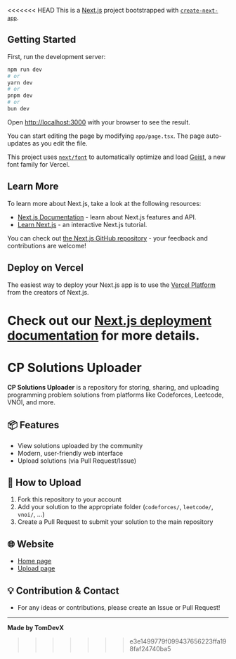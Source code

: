 <<<<<<< HEAD
This is a [Next.js](https://nextjs.org) project bootstrapped with [`create-next-app`](https://nextjs.org/docs/app/api-reference/cli/create-next-app).

## Getting Started

First, run the development server:

```bash
npm run dev
# or
yarn dev
# or
pnpm dev
# or
bun dev
```

Open [http://localhost:3000](http://localhost:3000) with your browser to see the result.

You can start editing the page by modifying `app/page.tsx`. The page auto-updates as you edit the file.

This project uses [`next/font`](https://nextjs.org/docs/app/building-your-application/optimizing/fonts) to automatically optimize and load [Geist](https://vercel.com/font), a new font family for Vercel.

## Learn More

To learn more about Next.js, take a look at the following resources:

- [Next.js Documentation](https://nextjs.org/docs) - learn about Next.js features and API.
- [Learn Next.js](https://nextjs.org/learn) - an interactive Next.js tutorial.

You can check out [the Next.js GitHub repository](https://github.com/vercel/next.js) - your feedback and contributions are welcome!

## Deploy on Vercel

The easiest way to deploy your Next.js app is to use the [Vercel Platform](https://vercel.com/new?utm_medium=default-template&filter=next.js&utm_source=create-next-app&utm_campaign=create-next-app-readme) from the creators of Next.js.

Check out our [Next.js deployment documentation](https://nextjs.org/docs/app/building-your-application/deploying) for more details.
=======
# CP Solutions Uploader

**CP Solutions Uploader** is a repository for storing, sharing, and uploading programming problem solutions from platforms like Codeforces, Leetcode, VNOI, and more.

## 📦 Features
- View solutions uploaded by the community
- Modern, user-friendly web interface
- Upload solutions (via Pull Request/Issue)

## 🚀 How to Upload
1. Fork this repository to your account
2. Add your solution to the appropriate folder (`codeforces/`, `leetcode/`, `vnoi/`, ...)
3. Create a Pull Request to submit your solution to the main repository

## 🌐 Website
- [Home page](https://tomdevx.github.io/CP-solutions-uploader/)
- [Upload page](https://tomdevx.github.io/CP-solutions-uploader/upload.html)

## 💡 Contribution & Contact
- For any ideas or contributions, please create an Issue or Pull Request!

---

**Made by TomDevX**
>>>>>>> e3e1499779f099437656223ffa198faf24740ba5
